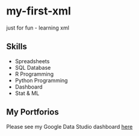 # my-first-xml
just for fun - learning xml

## Skills

- Spreadsheets
- SQL Database
- R Programming
- Python Programming
- Dashboard
- Stat & ML

## My Portforios

Please see my Google Data Studio dashboard [here](https://www.google.com)
